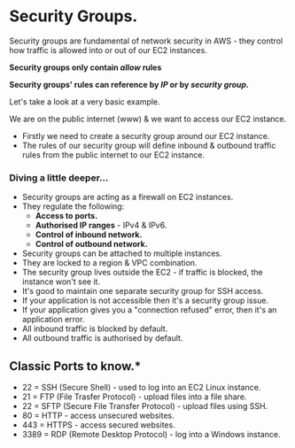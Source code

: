 # **Security Groups.**

Security groups are fundamental of network security in AWS - they control how traffic is allowed into or out of our EC2 instances.

**Security groups only contain *allow* rules**

**Security groups' rules can reference by *IP* or by *security group.***

Let's take a look at a very basic example.

We are on the public internet (www) & we want to access our EC2 instance.

* Firstly we need to create a security group around our EC2 instance.
* The rules of our security group will define inbound & outbound traffic rules from the public internet to our EC2 instance.

### **Diving a little deeper...**

* Security groups are acting as a firewall on EC2 instances.
* They regulate the following:
    * **Access to ports.**
    * **Authorised IP ranges** - IPv4 & IPv6.
    * **Control of inbound network.**
    * **Control of outbound network.**
* Security groups can be attached to multiple instances.
* They are locked to a region & VPC combination.
* The security group lives outside the EC2 - if traffic is blocked, the instance won't see it.
* It's good to maintain one separate security group for SSH access.
* If your application is not accessible then it's a security group issue. 
* If your application gives you a "connection refused" error, then it's an application error.
* All inbound traffic is blocked by default.
* All outbound traffic is authorised by default.

## **Classic Ports to know.\***

* 22 = SSH (Secure Shell) - used to log into an EC2 Linux instance.
* 21 = FTP (File Trasfer Protocol) - upload files into a file share.
* 22 = SFTP (Secure File Transfer Protocol) - upload files using SSH.
* 80 = HTTP - access unsecured websites.
* 443 = HTTPS - access secured websites.
* 3389 = RDP (Remote Desktop Protocol) - log into a Windows instance.